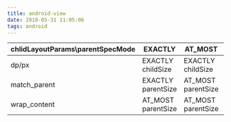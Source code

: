 ```yaml
---
title: android-view
date: 2018-05-31 11:05:06
tags: android
---
```


| chlidLayoutParams\parentSpecMode | EXACTLY                 | AT_MOST                 | UNSPECIFIED            |
| -------------------------------- | ----------------------- | ----------------------- | ---------------------- |
| dp/px                            | EXACTLY<br />childSize  | EXACTLY<br />childSize  | EXACTLY<br />childSize |
| match_parent                     | EXACTLY<br />parentSize | AT_MOST<br />parentSize | UNSPECIFIED<br />0     |
| wrap_content                     | AT_MOST<br />parentSize | AT_MOST<br />parentSize | UNSPECIFIED<br />0     |

